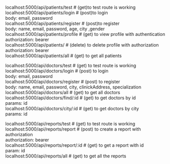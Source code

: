 localhost:5000/api/patients/test        # (get)to test route is working  
localhost:5000/api/patients/login       # (post)to login  
    body:    email, password  
localhost:5000/api/patients/register    # (post)to register  
    body:    name, email, password, age, city ,gender  
localhost:5000/api/patients/profile     # (get) to view profile with authentication  
    authorization: bearer  
localhost:5000/api/patients/            # (delete) to delete profile with authorization  
    authorization: bearer  
localhost:5000/api/patients/all         # (get) to get all patients  

    
localhost:5000/api/doctors/test        # (get) to test route is working  
localhost:5000/api/doctors/login       # (post) to login  
    body:    email, password  
localhost:5000/api/doctors/register    # (post) to register  
    body:    name, email, password, city, clinickAddress, specialization  
localhost:5000/api/doctors/all         # (get) to get all doctors  
localhost:5000/api/doctors/find/:id         # (get) to get doctors by id  
    params:    id    
localhost:5000/api/doctors/city/:id         # (get) to get doctors by city   
    params:     id   
  
    
localhost:5000/api/reports/test         # (get) to test route is working  
localhost:5000/api/reports/report       # (post) to create a report with authorization  
    authorization: bearer  
localhost:5000/api/reports/report/:id   # (get) to get a report with id  
    param:  id  
localhost:5000/api/reports/all          # (get) to get all the reports  